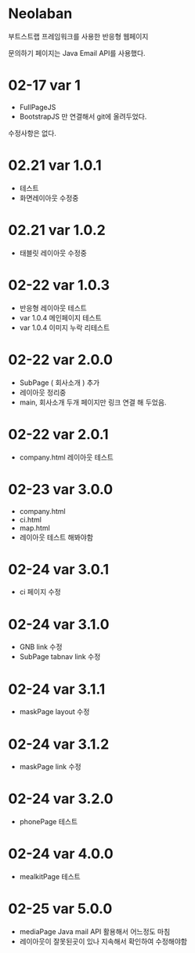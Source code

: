 # Neolaban

부트스트랩 프레임워크를 사용한 반응형 웹페이지

문의하기 페이지는
Java Email API를 사용했다.

# 02-17 var 1
  - FullPageJS
  - BootstrapJS
만 연결해서 git에 올려두었다.

수정사항은 없다.

# 02.21 var 1.0.1
 - 테스트
 - 화면레이아웃 수정중

 # 02.21 var 1.0.2
 - 태블릿 레이아웃 수정중


 # 02-22 var 1.0.3
 - 반응형 레이아웃 테스트
 - var 1.0.4 메인페이지 테스트
 - var 1.0.4 이미지 누락 리테스트

 # 02-22 var 2.0.0
 - SubPage ( 회사소개 ) 추가
 - 레이아웃 정리중
 - main, 회사소개 두개 페이지만 링크 연결 해 두었음.
 
  # 02-22 var 2.0.1
  - company.html 레이아웃 테스트
  
  # 02-23 var 3.0.0
  - company.html 
  - ci.html
  - map.html 
  - 레이아웃 테스트 해봐야함
  
  # 02-24 var 3.0.1
  - ci 페이지 수정

  # 02-24 var 3.1.0
  - GNB link 수정
  - SubPage tabnav link 수정

  # 02-24 var 3.1.1
  - maskPage layout 수정
  # 02-24 var 3.1.2
  - maskPage link 수정

  # 02-24 var 3.2.0
  - phonePage 테스트


  # 02-24 var 4.0.0
  - mealkitPage 테스트
  
  # 02-25 var 5.0.0
  - mediaPage Java mail API 활용해서 어느정도 마침
  - 레이아웃이 잘못된곳이 있나 지속해서 확인하여 수정해야함